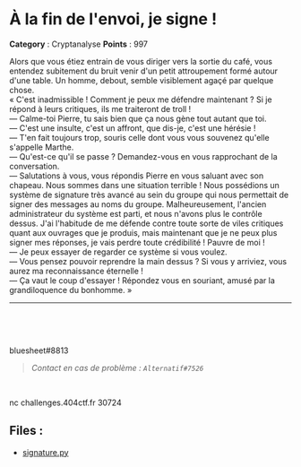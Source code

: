 # À la fin de l'envoi, je signe !

**Category** : Cryptanalyse
**Points** : 997

Alors que vous étiez entrain de vous diriger vers la sortie du café, vous entendez subitement du bruit venir d'un petit attroupement formé autour d'une table.
Un homme, debout, semble visiblement agaçé par quelque chose.  
« C'est inadmissible ! Comment je peux me défendre maintenant ? Si je répond à leurs critiques, ils me traiteront de troll !  
— Calme-toi Pierre, tu sais bien que ça nous gène tout autant que toi.  
— C'est une insulte, c'est un affront, que dis-je, c'est une hérésie !  
— T'en fait toujours trop, souris celle dont vous vous souvenez qu'elle s'appelle Marthe.  
— Qu'est-ce qu'il se passe ? Demandez-vous en vous rapprochant de la conversation.  
— Salutations à vous, vous répondis Pierre en vous saluant avec son chapeau. Nous sommes dans une situation terrible ! Nous possédions un système de signature très avancé au sein du groupe qui nous permettait de signer des messages au noms du groupe. Malheureusement, l'ancien administrateur du système est parti, et nous n'avons plus le contrôle dessus. J'ai l'habitude de me défende contre toute sorte de viles critiques quant aux ouvrages que je produis, mais maintenant que je ne peux plus signer mes réponses, je vais perdre toute crédibilité ! Pauvre de moi !  
— Je peux essayer de regarder ce système si vous voulez.  
— Vous pensez pouvoir reprendre la main dessus ? Si vous y arriviez, vous aurez ma reconnaissance éternelle !  
— Ça vaut le coup d'essayer ! Répondez vous en souriant, amusé par la grandiloquence du bonhomme. »

***
<p class="space">&nbsp;</p>
<p class="space">&nbsp;</p>


<div class="author">bluesheet#8813</div>

> *Contact en cas de problème : `Alternatif#7526`*

<p class="space">&nbsp;</p>



nc challenges.404ctf.fr 30724

## Files : 
 - [signature.py](./signature.py)


